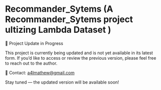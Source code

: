 # Recommander_Sytems (A Recommander_Sytems project ultizing Lambda Dataset )

🚧 Project Update in Progress

This project is currently being updated and is not yet available in its latest form. If you’d like to access or review the previous version, please feel free to reach out to the author.

📩 Contact: a4lmathew@gmail.com

Stay tuned — the updated version will be available soon!
